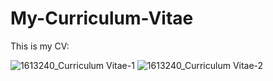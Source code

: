 # My-Curriculum-Vitae
This is my CV:

![1613240_Curriculum Vitae-1](https://user-images.githubusercontent.com/48848418/92990110-87c89d00-f503-11ea-9fc1-05d0758df56d.jpg)
![1613240_Curriculum Vitae-2](https://user-images.githubusercontent.com/48848418/92989648-d116ed80-f4ff-11ea-9249-fac175876715.jpg)

